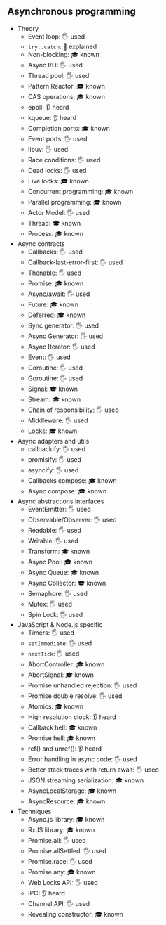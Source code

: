 ## Asynchronous programming

- Theory
  - Event loop: 🖐️ used
  - `try..catch`: 🙋 explained
  - Non-blocking: 🎓 known
  - Async I/O: 🖐️ used
  - Thread pool: 🖐️ used
  - Pattern Reactor: 🎓 known
  - CAS operations: 🎓 known
  - epoll: 👂 heard
  - kqueue: 👂 heard
  - Completion ports: 🎓 known
  - Event ports: 🖐️ used
  - libuv: 🖐️ used
  - Race conditions: 🖐️ used
  - Dead locks: 🖐️ used
  - Live locks: 🎓 known
  - Concurrent programming: 🎓 known
  - Parallel programming: 🎓 known
  - Actor Model: 🖐️ used
  - Thread: 🎓 known
  - Process: 🎓 known
- Async contracts
  - Callbacks: 🖐️ used
  - Callback-last-error-first: 🖐️ used
  - Thenable: 🖐️ used
  - Promise: 🎓 known
  - Async/await: 🖐️ used
  - Future: 🎓 known
  - Deferred: 🎓 known
  - Sync generator: 🖐️ used
  - Async Generator: 🖐️ used
  - Async Iterator: 🖐️ used
  - Event: 🖐️ used
  - Coroutine: 🖐️ used
  - Goroutine: 🖐️ used
  - Signal: 🎓 known
  - Stream: 🎓 known
  - Chain of responsibility: 🖐️ used
  - Middleware: 🖐️ used
  - Locks: 🎓 known
- Async adapters and utils
  - callbackify: 🖐️ used
  - promisify: 🖐️ used
  - asyncify: 🖐️ used
  - Callbacks compose: 🎓 known
  - Async compose: 🎓 known
- Async abstractions interfaces
  - EventEmitter: 🖐️ used
  - Observable/Observer: 🖐️ used
  - Readable: 🖐️ used
  - Writable: 🖐️ used
  - Transform: 🎓 known
  - Async Pool: 🎓 known
  - Async Queue: 🎓 known
  - Async Collector: 🎓 known
  - Semaphore: 🖐️ used
  - Mutex: 🖐️ used
  - Spin Lock: 🖐️ used
- JavaScript & Node.js specific
  - Timers: 🖐️ used
  - `setImmediate`: 🖐️ used
  - `nextTick`: 🖐️ used
  - AbortController: 🎓 known
  - AbortSignal: 🎓 known
  - Promise unhandled rejection: 🖐️ used
  - Promise double resolve: 🖐️ used
  - Atomics: 🎓 known
  - High resolution clock: 👂 heard
  - Callback hell: 🎓 known
  - Promise hell: 🎓 known
  - ref() and unref(): 👂 heard
  - Error handling in async code: 🖐️ used
  - Better stack traces with return await: 🖐️ used
  - JSON streaming serialization: 🎓 known
  - AsyncLocalStorage: 🎓 known
  - AsyncResource: 🎓 known
- Techniques
  - Async.js library: 🎓 known
  - RxJS library: 🎓 known
  - Promise.all: 🖐️ used
  - Promise.allSettled: 🖐️ used
  - Promise.race: 🖐️ used
  - Promise.any: 🎓 known
  - Web Locks API: 🖐️ used
  - IPC: 👂 heard
  - Channel API: 🖐️ used
  - Revealing constructor: 🎓 known
